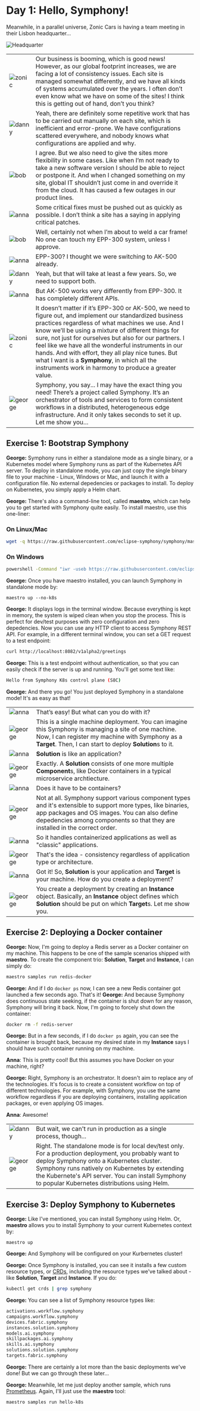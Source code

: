 # Day 1: Hello, Symphony!

Meanwhile, in a parallel universe, Zonic Cars is having a team meeting in their Lisbon headquarter...

![Headquarter](../images/headquater.jpg)

|||
|----|----|
|![zonic](../images/zonic-small.png)|Our business is booming, which is good news! However, as our global footprint increases, we are facing a lot of consistency issues. Each site is managed somewhat differently, and we have all kinds of systems accumulated over the years. I often don’t even know what we have on some of the sites! I think this is getting out of hand, don’t you think? |
|![danny](../images/danny-small.png)|Yeah, there are definitely some repetitive work that has to be carried out manually on each site, which is inefficient and error-prone. We have configurations scattered everywhere, and nobody knows what configurations are applied and why. |
|![bob](../images/bob-small.png)|I agree. But we also need to give the sites more flexibility in some cases. Like when I’m not ready to take a new software version I should be able to reject or postpone it. And when I changed something on my site, global IT shouldn’t just come in and override it from the cloud. It has caused a few outages in our product lines.|
|![anna](../images/anna-small.png)| Some critical fixes must be pushed out as quickly as possible. I don’t think a site has a saying in applying critical patches. |
|![bob](../images/bob-small.png)| Well, certainly not when I’m about to weld a car frame! No one can touch my EPP-300 system, unless I approve. |
|![anna](../images/anna-small.png)| EPP-300? I thought we were switching to  AK-500 already. |
|![danny](../images/danny-small.png)|Yeah, but that will take at least a few years. So, we need to support both. |
|![anna](../images/anna-small.png)| But AK-500 works very differently from EPP-300. It has completely different APIs.|
|![zonic](../images/zonic-small.png)|It doesn’t matter if it’s EPP-300 or AK-500, we need to figure out, and implement our standardized business practices regardless of what machines we use. And I know we’ll be using a mixture of different things for sure, not just for ourselves but also for our partners. I feel like we have all the wonderful instruments in our hands. And with effort, they all play nice tunes. But what I want is a **Symphony**, in which all the instruments work in harmony to produce a greater value. |
|![george](../images/george-small.png)| Symphony, you say... I may have the exact thing you need! There’s a project called Symphony. It’s an orchestrator of tools and services to form consistent workflows in a distributed, heterogeneous edge infrastructure. And it only takes seconds to set it up. Let me show you…|

## Exercise 1: Bootstrap Symphony
**George:** Symphony runs in either a standalone mode as a single binary, or a Kubernetes model where Symphony runs as part of the Kubernetes API server. To deploy in standalone mode, you can just copy the single binary file to your machine - Linux, Windows or Mac, and launch it with a configuration file. No external depedencies or packages to install. To deploy on Kubernetes, you simply apply a Helm chart.

**George:** There's also a command-line tool, called **maestro**, which can help you to get started with Symphony quite easily. To install maestro, use this one-liner:

### On Linux/Mac

```bash
wget -q https://raw.githubusercontent.com/eclipse-symphony/symphony/master/cli/install/install.sh -O - | /bin/bash
```
### On Windows
```bash
powershell -Command "iwr -useb https://raw.githubusercontent.com/eclipse-symphony/symphony/master/cli/install/install.ps1 | iex"
```

**George:** Once you have maestro installed, you can launch Symphony in standalone mode by:
```
maestro up --no-k8s
```
**George:** It displays logs in the terminal window. Because everything is kept in memory, the system is wiped clean when you stop the process. This is perfect for dev/test purposes with zero configuration and zero depedencies. Now you can use any HTTP client to access Symphony REST API. For example, in a different terminal window, you can set a GET request to a test endpoint:

```bash
curl http://localhost:8082/v1alpha2/greetings
```

**George:** This is a test endpoint without authentication, so that you can easily check if the server is up and running. You'll get some text like:
```bash
Hello from Symphony K8s control plane (S8C)
```
**George:** And there you go! You just deployed Symphony in a standalone mode! It's as easy as that!

|||
|----|----|
|![anna](../images/anna-small.png)| That’s easy! But what can you do with it? |
|![george](../images/george-small.png)| This is a single machine deployment. You can imagine this Symphony is managing a site of one machine. Now, I can register my machine with Symphony as a **Target**. Then, I can start to deploy **Solution**s to it.|
|![anna](../images/anna-small.png)| **Solution** is like an application? |
|![george](../images/george-small.png)| Exactly. A **Solution** consists of one more multiple **Component**s, like Docker containers in a typical microservice archtiecture.|
|![anna](../images/anna-small.png)| Does it have to be containers? |
|![george](../images/george-small.png)| Not at all. Symphony support various component types and it's extensible to support more types, like binaries, app packages and OS images. You can also define depedencies among components so that they are installed in the correct order. |
|![anna](../images/anna-small.png)| So it handles containerized applications as well as "classic" applications. |
|![george](../images/george-small.png)| That's the idea - consistency regardless of application type or architecture. |
|![anna](../images/anna-small.png)| Got it! So, **Solution** is your application and **Target** is your machine. How do you create a deployment? |
|![george](../images/george-small.png)| You create a deployment by creating an **Instance** object. Basically, an **Instance** object defines which **Solution** should be put on which **Target**s. Let me show you.|
## Exercise 2: Deploying a Docker container
**George:** Now, I'm going to deploy a Redis server as a Docker container on my machine. This happens to be one of the sample scenarios shipped with **maestro**. To create the component trio: **Solution**, **Target** and **Instance**, I can simply do:
```bash
maestro samples run redis-docker
```
**George:** And if I do ```docker ps``` now, I can see a new Redis container got launched a few seconds ago. That's it!
**George:** And because Symphony does continuous state seeking, if the container is shut down for any reason, Symphony will bring it back. Now, I'm going to forcely shut down the container:
```bash
docker rm -f redis-server
```
**George:** But in a few seconds, if I do ```docker ps``` again, you can see the container is brought back, because my desired state in my **Instance** says I should have such container running on my machine.

**Anna**: This is pretty cool! But this assumes you have Docker on your machine, right?

**George:** Right, Symphony is an orchestrator. It doesn't aim to replace any of the technologies. It's focus is to create a consistent workflow on top of different technologies. For example, with Symphony, you use the same workflow regardless if you are deploying containers, installing application packages, or even applying OS images.

**Anna**: Awesome!

|||
|----|----|
|![danny](../images/danny-small.png)|But wait, we can't run in production as a single process, though...
|![george](../images/george-small.png)| Right. The standalone mode is for local dev/test only. For a production deployment, you probably want to deploy Symphony onto a Kubernetes cluster. Symphony runs natively on Kubernetes by extending the Kubernete's API server. You can install Symphony to popular Kubernetes distributions using Helm.|
## Exercise 3: Deploy Symphony to Kubernetes
**George:** Like I've mentioned, you can install Symphony using Helm. Or, **maestro** allows you to install Symphony to your current Kubernetes context by:
```
maestro up
```
**George:** And Symphony will be configured on your Kurbernetes cluster!

**George:** Once Symphony is installed, you can see it installs a few custom resource types, or [CRDs](https://kubernetes.io/docs/concepts/extend-kubernetes/api-extension/custom-resources/), including the resource types we've talked about - like **Solution**, **Target** and **Instance**. If you do:
```bash
kubectl get crds | grep symphony
```
**George:** You can see a list of Symphony resource types like:
```bash
activations.workflow.symphony 
campaigns.workflow.symphony
devices.fabric.symphony
instances.solution.symphony
models.ai.symphony
skillpackages.ai.symphony
skills.ai.symphony
solutions.solution.symphony
targets.fabric.symphony
```
**George:** There are certainly a lot more than the basic deployments we've done! But we can go through these later...

**George:** Meanwhile, let me just deploy another sample, which runs [Prometheus](https://prometheus.io/). Again, I'll just use the **maestro** tool:
```bash
maestro samples run hello-k8s
``` 

